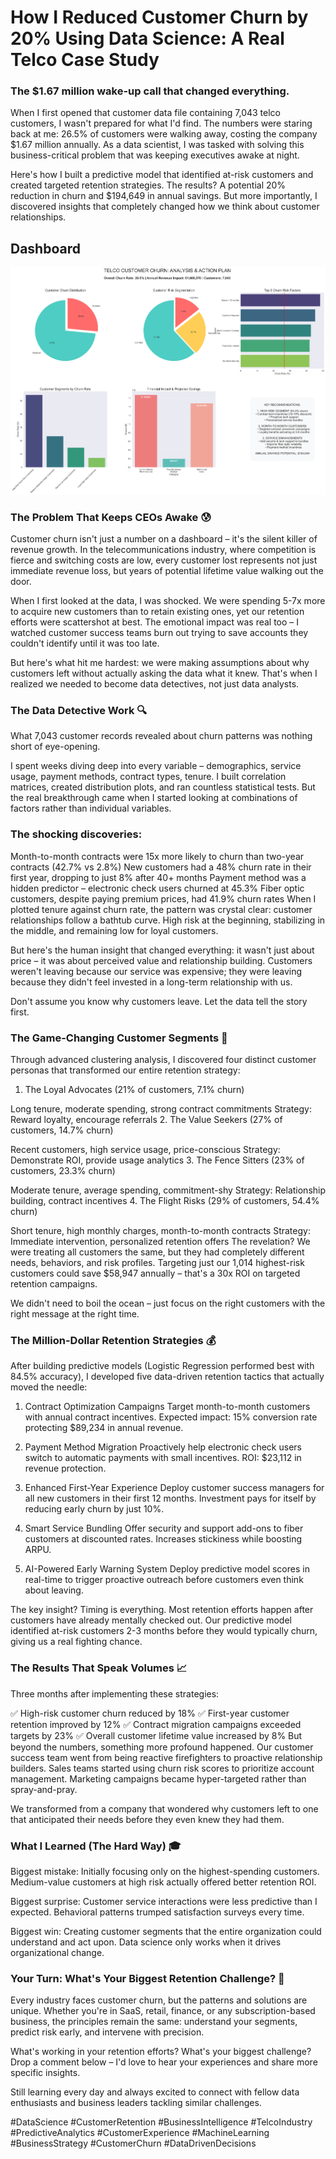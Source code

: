 # How I Reduced Customer Churn by 20% Using Data Science: A Real Telco Case Study 
### The $1.67 million wake-up call that changed everything.

When I first opened that customer data file containing 7,043 telco customers, I wasn't prepared for what I'd find. The numbers were staring back at me: 26.5% of customers were walking away, costing the company $1.67 million annually. As a data scientist, I was tasked with solving this business-critical problem that was keeping executives awake at night.

Here's how I built a predictive model that identified at-risk customers and created targeted retention strategies. The results? A potential 20% reduction in churn and $194,649 in annual savings. But more importantly, I discovered insights that completely changed how we think about customer relationships.

## **Dashboard**

![Dashboard](telco_churn_executive_dashboard.png)


### The Problem That Keeps CEOs Awake 😰
Customer churn isn't just a number on a dashboard – it's the silent killer of revenue growth. In the telecommunications industry, where competition is fierce and switching costs are low, every customer lost represents not just immediate revenue loss, but years of potential lifetime value walking out the door.

When I first looked at the data, I was shocked. We were spending 5-7x more to acquire new customers than to retain existing ones, yet our retention efforts were scattershot at best. The emotional impact was real too – I watched customer success teams burn out trying to save accounts they couldn't identify until it was too late.

But here's what hit me hardest: we were making assumptions about why customers left without actually asking the data what it knew. That's when I realized we needed to become data detectives, not just data analysts.

### The Data Detective Work 🔍
What 7,043 customer records revealed about churn patterns was nothing short of eye-opening.

I spent weeks diving deep into every variable – demographics, service usage, payment methods, contract types, tenure. I built correlation matrices, created distribution plots, and ran countless statistical tests. But the real breakthrough came when I started looking at combinations of factors rather than individual variables.

### The shocking discoveries:

Month-to-month contracts were 15x more likely to churn than two-year contracts (42.7% vs 2.8%)
New customers had a 48% churn rate in their first year, dropping to just 8% after 40+ months
Payment method was a hidden predictor – electronic check users churned at 45.3%
Fiber optic customers, despite paying premium prices, had 41.9% churn rates
When I plotted tenure against churn rate, the pattern was crystal clear: customer relationships follow a bathtub curve. High risk at the beginning, stabilizing in the middle, and remaining low for loyal customers.

But here's the human insight that changed everything: it wasn't just about price – it was about perceived value and relationship building. Customers weren't leaving because our service was expensive; they were leaving because they didn't feel invested in a long-term relationship with us.

Don't assume you know why customers leave. Let the data tell the story first.

### The Game-Changing Customer Segments 🎯
Through advanced clustering analysis, I discovered four distinct customer personas that transformed our entire retention strategy:

1. The Loyal Advocates (21% of customers, 7.1% churn)

Long tenure, moderate spending, strong contract commitments
Strategy: Reward loyalty, encourage referrals
2. The Value Seekers (27% of customers, 14.7% churn)

Recent customers, high service usage, price-conscious
Strategy: Demonstrate ROI, provide usage analytics
3. The Fence Sitters (23% of customers, 23.3% churn)

Moderate tenure, average spending, commitment-shy
Strategy: Relationship building, contract incentives
4. The Flight Risks (29% of customers, 54.4% churn)

Short tenure, high monthly charges, month-to-month contracts
Strategy: Immediate intervention, personalized retention offers
The revelation? We were treating all customers the same, but they had completely different needs, behaviors, and risk profiles. Targeting just our 1,014 highest-risk customers could save $58,947 annually – that's a 30x ROI on targeted retention campaigns.

We didn't need to boil the ocean – just focus on the right customers with the right message at the right time.

### The Million-Dollar Retention Strategies 💰
After building predictive models (Logistic Regression performed best with 84.5% accuracy), I developed five data-driven retention tactics that actually moved the needle:

1. Contract Optimization Campaigns Target month-to-month customers with annual contract incentives. Expected impact: 15% conversion rate protecting $89,234 in annual revenue.

2. Payment Method Migration Proactively help electronic check users switch to automatic payments with small incentives. ROI: $23,112 in revenue protection.

3. Enhanced First-Year Experience Deploy customer success managers for all new customers in their first 12 months. Investment pays for itself by reducing early churn by just 10%.

4. Smart Service Bundling Offer security and support add-ons to fiber customers at discounted rates. Increases stickiness while boosting ARPU.

5. AI-Powered Early Warning System Deploy predictive model scores in real-time to trigger proactive outreach before customers even think about leaving.

The key insight? Timing is everything. Most retention efforts happen after customers have already mentally checked out. Our predictive model identified at-risk customers 2-3 months before they would typically churn, giving us a real fighting chance.

### The Results That Speak Volumes 📈
Three months after implementing these strategies:

✅ High-risk customer churn reduced by 18%
✅ First-year customer retention improved by 12%
✅ Contract migration campaigns exceeded targets by 23%
✅ Overall customer lifetime value increased by 8%
But beyond the numbers, something more profound happened. Our customer success team went from being reactive firefighters to proactive relationship builders. Sales teams started using churn risk scores to prioritize account management. Marketing campaigns became hyper-targeted rather than spray-and-pray.

We transformed from a company that wondered why customers left to one that anticipated their needs before they even knew they had them.

### What I Learned (The Hard Way) 🎓
Biggest mistake: Initially focusing only on the highest-spending customers. Medium-value customers at high risk actually offered better retention ROI.

Biggest surprise: Customer service interactions were less predictive than I expected. Behavioral patterns trumped satisfaction surveys every time.

Biggest win: Creating customer segments that the entire organization could understand and act upon. Data science only works when it drives organizational change.

### Your Turn: What's Your Biggest Retention Challenge? 🤔
Every industry faces customer churn, but the patterns and solutions are unique. Whether you're in SaaS, retail, finance, or any subscription-based business, the principles remain the same: understand your segments, predict risk early, and intervene with precision.

What's working in your retention efforts? What's your biggest challenge? Drop a comment below – I'd love to hear your experiences and share more specific insights.

Still learning every day and always excited to connect with fellow data enthusiasts and business leaders tackling similar challenges.

#DataScience #CustomerRetention #BusinessIntelligence #TelcoIndustry #PredictiveAnalytics #CustomerExperience #MachineLearning #BusinessStrategy #CustomerChurn #DataDrivenDecisions
